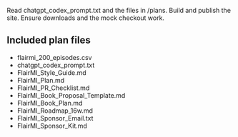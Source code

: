 Read chatgpt_codex_prompt.txt and the files in /plans. Build and publish the site. Ensure downloads and the mock checkout work.

## Included plan files
- flairmi_200_episodes.csv
- chatgpt_codex_prompt.txt
- FlairMI_Style_Guide.md
- FlairMI_Plan.md
- FlairMI_PR_Checklist.md
- FlairMI_Book_Proposal_Template.md
- FlairMI_Book_Plan.md
- FlairMI_Roadmap_16w.md
- FlairMI_Sponsor_Email.txt
- FlairMI_Sponsor_Kit.md